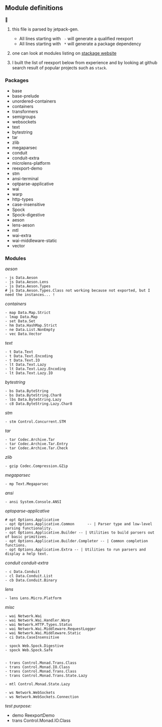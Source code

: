 ## Module definitions

:memo:

  1. this file is parsed by jetpack-gen.
      - All lines starting with  `  - ` will generate a qualified reexport
      - All lines starting with  `  * ` will generate a package dependency

  2. one can look at modules listing on
      [stackage website](https://www.stackage.org/nightly-2015-12-10/docs)

  3. I built the list of reexport below from experience and by looking
     at github search result of popular projects such as `stack`.


### Packages

  * base
  * base-prelude
  * unordered-containers
  * containers
  * transformers
  * semigroups
  * websockets
  * text
  * bytestring
  * tar
  * zlib
  * megaparsec
  * conduit
  * conduit-extra
  * microlens-platform
  * reexport-demo
  * stm
  * ansi-terminal
  * optparse-applicative
  * wai
  * warp
  * http-types
  * case-insensitive
  * Spock
  * Spock-digestive
  * aeson
  * lens-aeson
  * mtl
  * wai-extra
  * wai-middleware-static
  * vector

### Modules

  _aeson_

    - js Data.Aeson
    - js Data.Aeson.Lens
    - js Data.Aeson.Types
    # js Data.Aeson.Types.Class not working because not exported, but I need the instances... !

  _containers_

    - map Data.Map.Strict
    - lmap Data.Map
    - set Data.Set
    - hm Data.HashMap.Strict
    - ne Data.List.NonEmpty
    - vec Data.Vector

  _text_

    - t Data.Text
    - t Data.Text.Encoding
    - t Data.Text.IO
    - lt Data.Text.Lazy
    - lt Data.Text.Lazy.Encoding
    - lt Data.Text.Lazy.IO

  _bytestring_

    - bs Data.ByteString
    - bs Data.ByteString.Char8
    - lbs Data.ByteString.Lazy
    - c8 Data.ByteString.Lazy.Char8

  _stm_

    - stm Control.Concurrent.STM

  _tar_

    - tar Codec.Archive.Tar
    - tar Codec.Archive.Tar.Entry
    - tar Codec.Archive.Tar.Check

  _zlib_

    - gzip Codec.Compression.GZip

  _megaparsec_

    - mp Text.Megaparsec

  _ansi_

    - ansi System.Console.ANSI

  _optoparse-applicative_

    # opt Options.Applicative
    - opt Options.Applicative.Common      -- | Parser type and low-level parsing functionality.
    - opt Options.Applicative.Builder -- | Utilities to build parsers out of basic primitives.
    - opt Options.Applicative.Builder.Completer -- | Common completion functions.
    - opt Options.Applicative.Extra -- | Utilities to run parsers and display a help text.


  _conduit_
  _conduit-extra_

    - c Data.Conduit
    - cl Data.Conduit.List
    - cb Data.Conduit.Binary

  _lens_

    - lens Lens.Micro.Platform

  _misc_

    - wai Network.Wai
    - wai Network.Wai.Handler.Warp
    - wai Network.HTTP.Types.Status
    - wai Network.Wai.Middleware.RequestLogger
    - wai Network.Wai.Middleware.Static
    - ci Data.CaseInsensitive

    - spock Web.Spock.Digestive
    - spock Web.Spock.Safe


    - trans Control.Monad.Trans.Class
    - trans Control.Monad.IO.Class
    - trans Control.Monad.Trans.Class
    - trans Control.Monad.Trans.State.Lazy

    - mtl Control.Monad.State.Lazy

    - ws Network.WebSockets
    - ws Network.WebSockets.Connection

_test purpose:_

  - demo ReexportDemo
  - trans Control.Monad.IO.Class